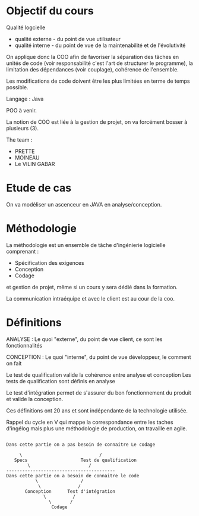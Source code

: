 # Objectif du cours

Qualité logcielle 
* qualité externe - du point de vue utilisateur
* qualité interne - du point de vue de la maintenabilité et de l'évolutivité 

On applique donc la COO afin de favoriser la séparation des tâches en unités de code (voir responsabilité c'est l'art de structurer le programme), la limitation des dépendances (voir couplage), cohérence de l'ensemble.

Les modifications de code doivent être les plus limitées en terme de temps possible.

Langage : Java

POO à venir.

La notion de COO est liée à la gestion de projet, on va forcément bosser à plusieurs (3).

The team : 

* PRETTE
* MOINEAU
* Le VILIN GABAR

# Etude de cas 

On va modéliser un ascenceur en JAVA en analyse/conception.

# Méthodologie

La méthodologie est un ensemble de tâche d'ingénierie logicielle comprenant :

* Spécification des exigences
* Conception
* Codage 

et gestion de projet, même si un cours y sera dédié dans la formation.

La communication intraéquipe et avec le client est au cour de la coo.

# Définitions

ANALYSE : Le quoi "externe", du point de vue client, ce sont les fonctionnalités

CONCEPTION : Le quoi "interne", du point de vue développeur, le comment on fait 


Le test de qualification valide la cohérence entre analyse et conception
Les tests de qualification sont définis en analyse 

Le test d'intégration permet de s'assurer du bon fonctionnement du produit et valide la conception.

Ces définitions ont 20 ans et sont indépendante de la technologie utilisée.

Rappel du cycle en V qui mappe la correspondance entre les taches d'ingélog mais plus une méthodologie de production, on travaille en agile.

```

Dans cette partie on a pas besoin de connaitre Le codage

     \                             /
   Specs                    Test de qualification
        \                      /
-----------------------------------------
Dans cette partie on a besoin de connaitre le code
           \                /
            \              /
       Conception      Test d'intégration
              \          /
                \       /
                 Codage


```

